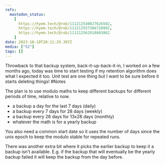 ```yaml
---
refs:
  mastodon_status:
    [
      https://hyem.tech/@rob/111212540027626502,
      https://hyem.tech/@rob/111212557366728992,
      https://hyem.tech/@rob/111212562918603862
    ]
date: 2023-10-10T20:11:29.397Z
media: ["52"]
tags: []
---
```


Throwback to that backup system, back-it-up-back-it-in, I worked on a few months ago, today was time to start testing if my retention algorithm does what I expected it too. Unit test are one thing but I want to be sure before it starts deleting things! #Notes

The plan is to use modulo maths to keep different backups for different periods of time, relative to now.

- a backup a day for the last 7 days (daily)
- a backup every 7 days for 28 days (weekly)
- a backup every 28 days for 13x28 days (monthly)
- whatever the math is for a yearly backup

You also need a common start date so it uses the number of days since the unix epoch to keep the modulo stable for repeated runs.

There was another extra bit where it picks the earlier backup to keep it a backup isn’t available. E.g. if the backup that will eventually be the yearly backup failed it will keep the backup from the day before.
